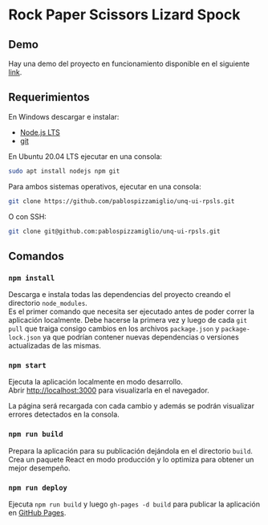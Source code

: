 # Rock Paper Scissors Lizard Spock

## Demo

Hay una demo del proyecto en funcionamiento disponible en el siguiente [link](https://pablospizzamiglio.github.io/unq-ui-rpsls).

## Requerimientos

En Windows descargar e instalar:

- [Node.js LTS](https://nodejs.org/en/)
- [git](https://git-scm.com/)

En Ubuntu 20.04 LTS ejecutar en una consola:

```bash
sudo apt install nodejs npm git
```

Para ambos sistemas operativos, ejecutar en una consola:

```bash
git clone https://github.com/pablospizzamiglio/unq-ui-rpsls.git
```

O con SSH:

```bash
git clone git@github.com:pablospizzamiglio/unq-ui-rpsls.git
```

## Comandos

### `npm install`

Descarga e instala todas las dependencias del proyecto creando el directorio `node_modules`.\
Es el primer comando que necesita ser ejecutado antes de poder correr la aplicación localmente. Debe hacerse la primera vez y luego de cada `git pull` que traiga consigo cambios en los archivos `package.json` y `package-lock.json` ya que podrían contener nuevas dependencias o versiones actualizadas de las mismas.

### `npm start`

Ejecuta la aplicación localmente en modo desarrollo.\
Abrir [http://localhost:3000](http://localhost:3000) para visualizarla en el navegador.

La página será recargada con cada cambio y además se podrán visualizar errores detectados en la consola.

### `npm run build`

Prepara la aplicación para su publicación dejándola en el directorio `build`.\
Crea un paquete React en modo producción y lo optimiza para obtener un mejor desempeño.

### `npm run deploy`

Ejecuta `npm run build` y luego `gh-pages -d build` para publicar la aplicación en [GitHub Pages](https://pages.github.com/).
